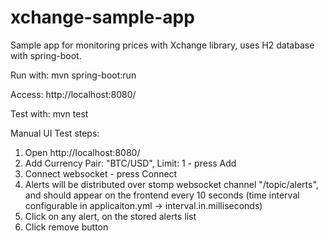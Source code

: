 # xchange-sample-app
Sample app for monitoring prices with Xchange library, uses H2 database with spring-boot.

Run with:
mvn spring-boot:run

Access:
http://localhost:8080/

Test with:
mvn test

Manual UI Test steps:
1. Open http://localhost:8080/
2. Add Currency Pair: "BTC/USD", Limit: 1 - press Add
3. Connect websocket - press Connect
4. Alerts will be distributed over stomp websocket channel "/topic/alerts", and should appear on the frontend every 10 seconds
(time interval configurable in applicaiton.yml -> interval.in.milliseconds)
5. Click on any alert, on the stored alerts list
6. Click remove button
